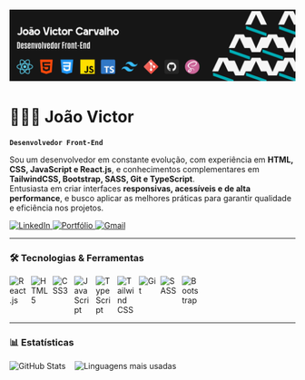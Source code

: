 # ![Banner Devictor](./image/bannerdevictor.png)

# 🧑🏽‍💻 João Victor

**`Desenvolvedor Front-End`**

Sou um desenvolvedor em constante evolução, com experiência em **HTML, CSS, JavaScript e React.js**, e conhecimentos complementares em **TailwindCSS, Bootstrap, SASS, Git e TypeScript**.  
Entusiasta em criar interfaces **responsivas, acessíveis e de alta performance**, e busco aplicar as melhores práticas para garantir qualidade e eficiência nos projetos.

<a href="https://www.linkedin.com/in/devjoaocarvalho/" target="_blank">
  <img src="https://img.shields.io/badge/LinkedIn-0077B5?style=for-the-badge&logo=linkedin&logoColor=white" alt="LinkedIn"/>
</a>
<a href="https://portfoliojoaocarvalho.vercel.app/" target="_blank">
  <img src="https://img.shields.io/badge/Portfolio-255E63?style=for-the-badge&logo=About.me&logoColor=white" alt="Portfólio"/>
</a>
<a href="mailto:trabalho.joaovictor2004@gmail.com" target="_blank">
  <img src="https://img.shields.io/badge/Gmail-D14836?style=for-the-badge&logo=gmail&logoColor=white" alt="Gmail"/>
</a>

---

### 🛠️ Tecnologias & Ferramentas

<div style="display:flex; flex-flow: row wrap; gap: 8px;">
    <img src="https://cdn.jsdelivr.net/gh/devicons/devicon/icons/react/react-original.svg" align="left" width="30px" alt="React.js" title="React.js"/>
    <img src="https://cdn.jsdelivr.net/gh/devicons/devicon@latest/icons/html5/html5-original.svg" align="left" width="30px" alt="HTML5" title="HTML5"  />
    <img src="https://cdn.jsdelivr.net/gh/devicons/devicon/icons/css3/css3-original.svg" align="left" width="30px" alt="CSS3" title="CSS3"/>
    <img src="https://cdn.jsdelivr.net/gh/devicons/devicon/icons/javascript/javascript-original.svg" align="left" width="30px" alt="JavaScript" title="JavaScript"/>
    <img src="https://cdn.jsdelivr.net/gh/devicons/devicon/icons/typescript/typescript-original.svg" align="left" width="30px" alt="TypeScript" title="TypeScript"/>
    <img src="https://skillicons.dev/icons?i=tailwind" align="left" width="30px" alt="Tailwind CSS" title="Tailwind CSS"/>
    <img src="https://cdn.jsdelivr.net/gh/devicons/devicon/icons/git/git-original.svg" align="left" width="30px" alt="Git" title="Git"/>
    <img src="https://cdn.jsdelivr.net/gh/devicons/devicon/icons/sass/sass-original.svg" align="left" width="30px" alt="SASS" title="SASS"/>
    <img src="https://cdn.jsdelivr.net/gh/devicons/devicon/icons/bootstrap/bootstrap-original.svg" align="left" width="30px" alt="Bootstrap" title="Bootstrap"/>
</div>

---

### 📊 Estatísticas

<div style="display:flex; flex-flow: row wrap; gap: 16px;">
  <img src="https://github-readme-stats.vercel.app/api?username=0carvalh0&show_icons=true&theme=tokyonight&locale=pt-br&include_all_commits=true" align="left" height="200" alt="GitHub Stats"/>
  <img src="https://github-readme-stats.vercel.app/api/top-langs?username=0carvalh0&layout=compact&langs_count=6&theme=tokyonight&locale=pt-br&include_all_commits=true" align="left" height="200" alt="Linguagens mais usadas"/>
</div>
